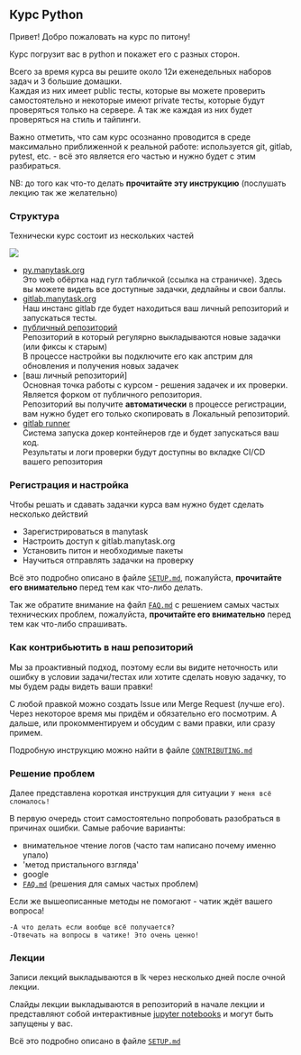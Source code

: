 ## Курс Python

Привет! Добро пожаловать на курс по питону! 

Курс погрузит вас в python и покажет его с разных сторон. 

Всего за время курса вы решите около 12и еженедельных наборов задач и 3 большие домашки.  
Каждая из них имеет public тесты, которые вы можете проверить самостоятельно и некоторые имеют private тесты, которые будут проверяться только на сервере.
А так же каждая из них будет проверяться на стиль и тайпинги.

Важно отметить, что сам курс осознанно проводится в среде максимально приближенной к реальной работе: 
используется git, gitlab, pytest, etc. - всё это является его частью и нужно будет с этим разбираться.

NB: до того как что-то делать **прочитайте эту инструкцию** (послушать лекцию так же желательно) 

### Структура 

Технически курс состоит из нескольких частей

![](images/gitlab-manytask-schema.png)

* [py.manytask.org](https://py.manytask.org)  
  Это web обёртка над гугл табличкой (ссылка на страничке). 
  Здесь вы можете видеть все доступные задачки, дедлайны и свои баллы. 
* [gitlab.manytask.org](https://gitlab.manytask.org/)  
  Наш инстанс gitlab где будет находиться ваш личный репозиторий и запускаться тесты.  
* [публичный репозиторий](https://gitlab.manytask.org/python/public-2024-fall)  
  Репозиторий в который регулярно выкладываются новые задачки (или фиксы к старым)  
  В процессе настройки вы подключите его как апстрим для обновления и получения новых задачек  
* [ваш личный репозиторий]  
  Основная точка работы с курсом - решения задачек и их проверки. 
  Является форком от публичного репозитория.  
  Репозиторий вы получите **автоматически** в процессе регистрации, вам нужно будет его только скопировать в Локальный репозиторий. 
* [gitlab runner](https://docs.gitlab.com/runner/)  
  Система запуска докер контейнеров где и будет запускаться ваш код.  
  Результаты и логи проверки будут доступны во вкладке CI/CD вашего репозитория


### Регистрация и настройка 

Чтобы решать и сдавать задачки курса вам нужно будет сделать несколько действий 
* Зарегистрироваться в manytask
* Настроить доступ к gitlab.manytask.org
* Установить питон и необходимые пакеты
* Научиться отправлять задачки на проверку

Всё это подробно описано в файле [`SETUP.md`](./SETUP.md), пожалуйста, **прочитайте его внимательно** перед тем как что-либо делать.  

Так же обратите внимание на файл [`FAQ.md`](FAQ.md) с решением самых частых технических проблем, пожалуйста, **прочитайте его внимательно** перед тем как что-либо спрашивать.


### Как контрибьютить в наш репозиторий

Мы за проактивный подход, поэтому если вы видите неточность или ошибку в условии задачи/тестах 
или хотите сделать новую задачку, то мы будем рады видеть ваши правки!

С любой правкой можно создать Issue или Merge Request (лучше его). 
Через некоторое время мы придём и обязательно его посмотрим. 
А дальше, или прокомментируем и обсудим с вами правки, или сразу примем. 

Подробную инструкцию можно найти в файле [`CONTRIBUTING.md`](CONTRIBUTING.md)


### Решение проблем 

Далее представлена короткая инструкция для ситуации `У меня всё сломалось!`

В первую очередь стоит самостоятельно попробовать разобраться в причинах ошибки. Самые рабочие варианты:  

* внимательное чтение логов (часто там написано почему именно упало)
* 'метод пристального взгляда'
* google 
* [`FAQ.md`](FAQ.md) (решения для самых частых проблем)

Если же вышеописанные методы не помогают - чатик ждёт вашего вопроса!

```
-А что делать если вообще всё получается?  
-Отвечать на вопросы в чатике! Это очень ценно!   
```

### Лекции

Записи лекций выкладываются в lk через несколько дней после очной лекции. 

Слайды лекции выкладываются в репозиторий в начале лекции и представляют собой интерактивные [jupyter notebooks](https://jupyter.org/) и могут быть запущены у вас.  

Всё это подробно описано в файле [`SETUP.md`](./SETUP.md)
